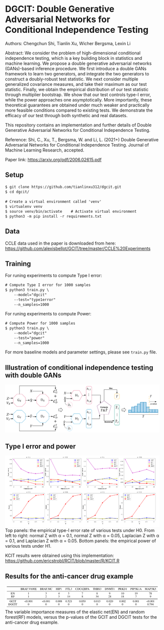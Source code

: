 # DGCIT: Double Generative Adversarial Networks for Conditional Independence Testing

Authors: Chengchun Shi, Tianlin Xu, Wicher Bergsma, Lexin Li

Abstract: We consider the problem of high-dimensional conditional independence testing, which is a key building block in statistics and machine learning. We propose a double generative adversarial networks (GANs)-based inference procedure. We first introduce a double GANs framework to learn two generators, and integrate the two generators to construct a doubly-robust test statistic. We next consider multiple generalized covariance measures, and take their maximum as our test statistic. Finally, we obtain the empirical distribution of our test statistic through multiplier bootstrap. We show that our test controls type-I error, while the power approaches one asymptotically. More importantly, these theoretical guarantees are obtained under much weaker and practically more feasible conditions compared to existing tests. We demonstrate the efficacy of our test through both synthetic and real datasets.

This repository contains an implementation and further details of Double Generative Adversarial Networks for Conditional Independence Testing.

Reference: Shi, C., Xu, T., Bergsma, W. and Li, L. (2021+) Double Generative Adversarial Networks for Conditional Independence Testing. Journal of Machine Learning Research, accepted.

Paper link: https://arxiv.org/pdf/2006.02615.pdf 

## Setup

```
$ git clone https://github.com/tianlinxu312/dgcit.git
$ cd dgcit/

# Create a virtual environment called 'venv'
$ virtualenv venv 
$ source venv/bin/activate    # Activate virtual environment
$ python3 -m pip install -r requirements.txt 
```

## Data
CCLE data used in the paper is downloaded from here: https://github.com/alexisbellot/GCIT/tree/master/CCLE%20Experiments

## Training 
For runing experiments to compute Type I error: 

```
# Compute Type I error for 1000 samples
$ python3 train.py \
    --model="dgcit"
    --test="type1error"
    --n_samples=1000
```

For runing experiments to compute Power:  
```
# Compute Power for 1000 samples
$ python3 train.py \
    --model="dgcit"
    --test="power"
    --n_samples=1000
```
For more baseline models and parameter settings, please see `train.py` file.  


## Illustration of conditional independence testing with double GANs
<img src="./figs/dgcit.png" width="750" alt="dgct">

## Type I error and power
<img src="./figs/tp.png" width="750" alt="tp">
Top panels: the empirical type-I error rate of various tests under H0. From left to right:
normal Z with α = 0.1, normal Z with α = 0.05, Laplacian Z with α = 0.1, and Laplacian Z
with α = 0.05. Bottom panels: the empirical power of various tests under H1.

KCIT results were obtained using this implementation: https://github.com/ericstrobl/RCIT/blob/master/R/KCIT.R

## Results for the anti-cancer drug example
<img src="./figs/table.png" width="750" alt="tp">
The variable importance measures of the elastic net(EN) and random forest(RF) models, versus the
p-values of the GCIT and DGCIT tests for the anti-cancer drug example.
 

